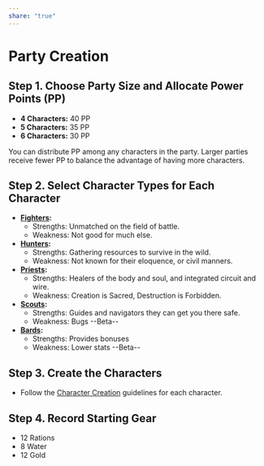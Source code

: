 ```yaml
---
share: "true"
---
```


# Party Creation

## Step 1. Choose Party Size and Allocate Power Points (PP)

- **4 Characters:** 40 PP
- **5 Characters:** 35 PP
- **6 Characters:** 30 PP

You can distribute PP among any characters in the party. Larger parties receive fewer PP to balance the advantage of having more characters.

## Step 2. Select Character Types for Each Character

- **[Fighters](./Fighters.html):** 
  - Strengths: Unmatched on the field of battle.
  - Weakness: Not good for much else.
- **[Hunters](./Hunters.html):** 
  - Strengths: Gathering resources to survive in the wild.
  - Weakness: Not known for their eloquence, or civil manners.
- **[Priests](./Priests.html):** 
  - Strengths: Healers of the body and soul, and integrated circuit and wire.
  - Weakness: Creation is Sacred, Destruction is Forbidden.
- **[Scouts](./Scouts.html):** 
  - Strengths: Guides and navigators they can get you there safe.
  - Weakness: Bugs
  --Beta--
- **[Bards](./Bards.html):** 
  - Strengths: Provides bonuses
  - Weakness: Lower stats
--Beta--
## Step 3. Create the Characters

- Follow the [Character Creation](./Character%20Creation.html) guidelines for each character.

## Step 4. Record Starting Gear

- 12 Rations
- 8 Water
- 12 Gold
